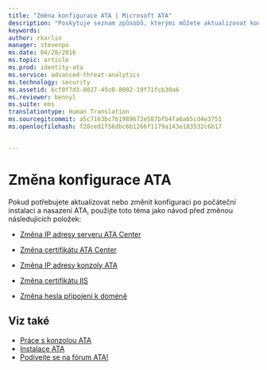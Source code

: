 ```yaml
---
title: "Změna konfigurace ATA | Microsoft ATA"
description: "Poskytuje seznam způsobů, kterými můžete aktualizovat konfiguraci ATA."
keywords: 
author: rkarlin
manager: stevenpo
ms.date: 04/28/2016
ms.topic: article
ms.prod: identity-ata
ms.service: advanced-threat-analytics
ms.technology: security
ms.assetid: bcf0f7d3-8027-45c0-8002-19f71fcb30a6
ms.reviewer: bennyl
ms.suite: ems
translationtype: Human Translation
ms.sourcegitcommit: a5c7163bc7b1989672e587bfb4fa6a65cd4e3751
ms.openlocfilehash: f28ced1f56dbc6b1266f1179a143e183532c6b17


---
```


# Změna konfigurace ATA

Pokud potřebujete aktualizovat nebo změnit konfiguraci po počáteční instalaci a nasazení ATA, použijte toto téma jako návod před změnou následujících položek:

-   [Změna IP adresy serveru ATA Center](modifying-ata-config-centerip.md)

-   [Změna certifikátu ATA Center](modifying-ata-config-centercert.md)

-   [Změna IP adresy konzoly ATA](modifying-ata-config-consoleip.md)

-   [Změna certifikátu IIS](modifying-ata-config-iiscert.md)

-   [Změna hesla připojení k doméně](modifying-ata-config-dcpassword.md)

## Viz také
- [Práce s konzolou ATA](working-with-ata-console.md)
- [Instalace ATA](install-ata.md)
- [Podívejte se na fórum ATA!](https://social.technet.microsoft.com/Forums/security/home?forum=mata)



<!--HONumber=Jul16_HO3-->


